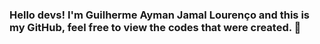 ### Hello devs! I'm Guilherme Ayman Jamal Lourenço and this is my GitHub, feel free to view the codes that were created. 👋

<!--
**guilherme-jamal/guilherme-jamal** is a ✨ _special_ ✨ repository because its `README.md` (this file) appears on your GitHub profile.

Here are some ideas to get you started:

- 🔭 I’m currently working on ...
- 🌱 I’m currently learning C#, Node.JS, C, C++, MySQL...
- 👯 I’m looking to collaborate on ...
- 🤔 I’m looking for help with ...
- 💬 Ask me about ...
- 📫 How to reach me: ...
- 😄 Pronouns: ...
- ⚡ Fun fact: ...
-->
